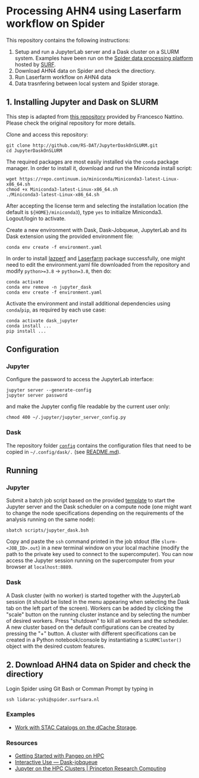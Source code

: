 # Processing AHN4 using Laserfarm workflow on Spider
 This repository contains the following instructions:
 1. Setup and run a JupyterLab server and a Dask cluster on a SLURM system. Examples have been run on the [Spider data processing platform](https://spiderdocs.readthedocs.io) hosted by [SURF](https://www.surf.nl). 
 2. Download AHN4 data on Spider and check the directiory.
 3. Run Laserfarm workflow on AHN4 data 
 4. Data trasnfering between local system and Spider storage.

## 1. Installing Jupyter and Dask on SLURM

This step is  adapted from [this repository](https://github.com/RS-DAT/JupyterDaskOnSLURM.git) provided by Francesco Nattino. Please check the original repository for more details.

Clone and access this repository:
```shell
git clone http://github.com/RS-DAT/JupyterDaskOnSLURM.git 
cd JupyterDaskOnSLURM
```

The required packages are most easily installed via the `conda` package manager. In order to install it, download and run the Miniconda install script:
```shell
wget https://repo.continuum.io/miniconda/Miniconda3-latest-Linux-x86_64.sh
chmod +x Miniconda3-latest-Linux-x86_64.sh
./Miniconda3-latest-Linux-x86_64.sh
```
After accepting the license term and selecting the installation location (the default is `${HOME}/miniconda3`), type `yes` to initialize Miniconda3. Logout/login to activate.

Create a new environment with Dask, Dask-Jobqueue, JupyterLab and its Dask extension using the provided environment file:
```shell
conda env create -f environment.yaml
```
In order to install [lazperf](https://pypi.org/project/lazperf/) and [Laserfarm](https://github.com/eEcoLiDAR/Laserfarm) package successfully, one might need to edit the environment.yaml file downloaded from the repository and modify `python>=3.8` -> `python=3.8`, then do:
```
conda activate
conda env remove -n jupyter_dask
conda env create -f environment.yaml
```
Activate the environment and install additional dependencies using `conda`/`pip`, as required by each use case:
```shell
conda activate dask_jupyter
conda install ...
pip install ...
```

## Configuration

### Jupyter

Configure the password to access the JupyterLab interface:
```shell
jupyter server --generate-config
jupyter server password
```
and make the Jupyter config file readable by the current user only:
```shell
chmod 400 ~/.jupyter/jupyter_server_config.py 
```

### Dask

The repository folder [`config`](./config) contains the configuration files that need to be copied in `~/.config/dask/.` (see [README.md](./config/dask/README.md)). 

## Running 

### Jupyter

Submit a batch job script based on the provided [template](./scripts/jupyter_dask.bsh) to start the Jupyter server and the Dask scheduler on a compute node (one might want to change the node specifications depending on the requirements of the analysis running on the same node):
```shell
sbatch scripts/jupyter_dask.bsh
```

Copy and paste the `ssh` command printed in the job stdout (file `slurm-<JOB_ID>.out`) in a new terminal window on your local machine (modify the path to the private key used to connect to the supercomputer). You can now access the Jupyter session running on the supercomputer from your browser at `localhost:8889`.

### Dask 

A Dask cluster (with no worker) is started together with the JupyterLab session (it should be listed in the menu appearing when selecting the Dask tab on the left part of the screen). Workers can be added by clicking the "scale" button on the running cluster instance and by selecting the number of desired workers. Press "shutdown" to kill all workers and the scheduler. A new cluster based on the default configurations can be created by pressing the "+" button. A cluster with different specifications can be created in a Python notebook/console by instantiating a `SLURMCluster()` object with the desired custom features.  

## 2. Download AHN4 data on Spider and check the directiory

Login Spider using Git Bash or Comman Prompt by typing in
```shell
ssh lidarac-yshi@spider.surfsara.nl
````


### Examples

* [Work with STAC Catalogs on the dCache Storage](./examples/01-STAC-on-dCache). 

### Resources

* [Getting Started with Pangeo on HPC](https://pangeo.io/setup_guides/hpc.html)
* [Interactive Use — Dask-jobqueue](http://jobqueue.dask.org/en/latest/interactive.html)
* [Jupyter on the HPC Clusters | Princeton Research Computing](https://researchcomputing.princeton.edu/support/knowledge-base/jupyter)

